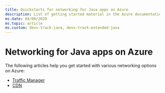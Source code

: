 ```yaml
---
title: Quickstarts for networking for Java apps on Azure
description: List of getting started material in the Azure documentation for networking for Java apps.
ms.date: 04/09/2020
ms.topic: article
ms.custom: devx-track-java, devx-track-extended-java
---
```


# Networking for Java apps on Azure

The following articles help you get started with various networking options on Azure:

- [Traffic Manager](/azure/traffic-manager/quickstart-create-traffic-manager-profile-cli)
- [CDN](/azure/cdn/cdn-create-new-endpoint)
